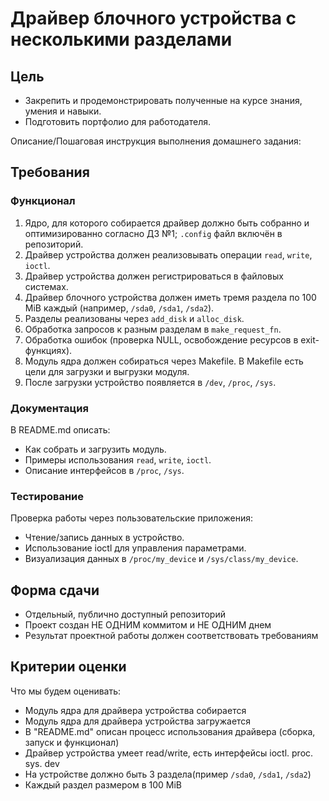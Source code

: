 # Драйвер блочного устройства с несколькими разделами

## Цель

* Закрепить и продемонстрировать полученные на курсе знания, умения и навыки.
* Подготовить портфолио для работодателя.

Описание/Пошаговая инструкция выполнения домашнего задания:

## Требования

### Функционал

1. Ядро, для которого собирается драйвер должно быть собранно и оптимизированно
   согласно ДЗ №1; `.config` файл включён в репозиторий.
2. Драйвер устройства должен реализовывать операции `read`, `write`, `ioctl`.
3. Драйвер устройства должен регистрироваться в файловых системах.
4. Драйвер блочного устройства должен иметь тремя раздела по 100 MiB каждый
   (например, `/sda0`, `/sda1`, `/sda2`).
5. Разделы реализованы через `add_disk` и `alloc_disk`.
6. Обработка запросов к разным разделам в `make_request_fn`.
7. Обработка ошибок (проверка NULL, освобождение ресурсов в exit-функциях).
8. Модуль ядра должен собираться через Makefile. В Makefile есть цели для загрузки
   и выгрузки модуля.
9. После загрузки устройство появляется в `/dev`, `/proc`, `/sys`.

### Документация

В README.md описать:

* Как собрать и загрузить модуль.
* Примеры использования `read`, `write`, `ioctl`.
* Описание интерфейсов в `/proc`, `/sys`.

### Тестирование

Проверка работы через пользовательские приложения:

* Чтение/запись данных в устройство.
* Использование ioctl для управления параметрами.
* Визуализация данных в `/proc/my_device` и `/sys/class/my_device`.

## Форма сдачи

* Отдельный, публично доступный репозиторий
* Проект создан НЕ ОДНИМ коммитом и НЕ ОДНИМ днем
* Результат проектной работы должен соответствовать требованиям

## Критерии оценки

Что мы будем оценивать:

* Модуль ядра для драйвера устройства собирается
* Модуль ядра для драйвера устройства загружается
* В "README.md" описан процесс использования драйвера (сборка, запуск и функционал)
* Драйвер устройства умеет read/write, есть интерфейсы ioctl. proc. sys. dev
* На устройстве должно быть 3 раздела(пример `/sda0`, `/sda1`, `/sda2`)
* Каждый раздел размером в 100 MiB
